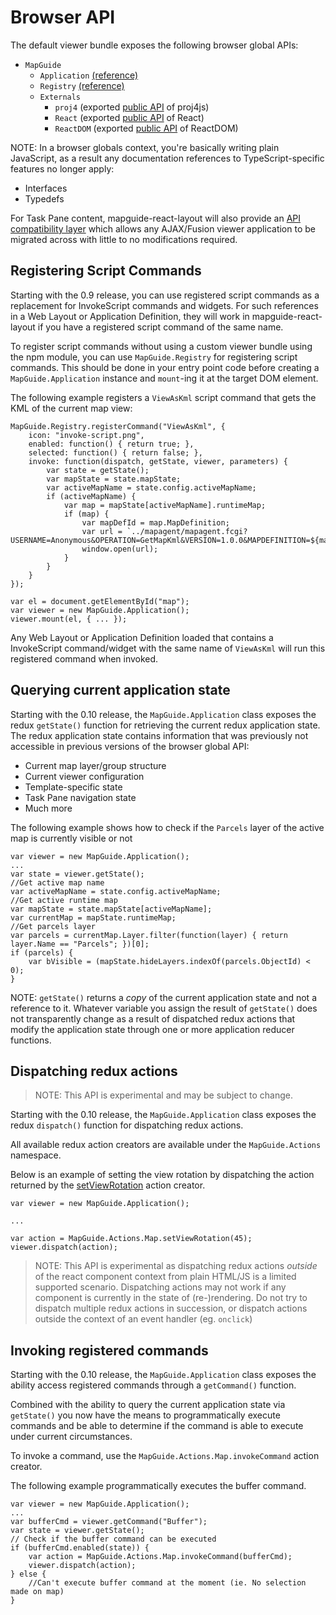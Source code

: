 # Browser API

The default viewer bundle exposes the following browser global APIs:

 * `MapGuide`
   * `Application` [(reference)](apidoc_npm/classes/_entries_application_.applicationviewmodel.html ':ignore')
   * `Registry` [(reference)](apidoc_npm/classes/_entries_library_.registry.html ':ignore')
   * `Externals`
     * `proj4` (exported [public API](http://proj4js.org/) of proj4js)
     * `React` (exported [public API](https://facebook.github.io/react/docs/react-api.html) of React)
     * `ReactDOM` (exported [public API](https://facebook.github.io/react/docs/react-dom.html) of ReactDOM)

NOTE: In a browser globals context, you're basically writing plain JavaScript, as a result any documentation references to TypeScript-specific features no longer apply:

 * Interfaces
 * Typedefs

For Task Pane content, mapguide-react-layout will also provide an [API compatibility layer](APICOMPAT.md) which allows any AJAX/Fusion viewer application to be migrated across with little to no modifications required.

## Registering Script Commands

Starting with the 0.9 release, you can use registered script commands as a replacement for InvokeScript commands and widgets. For such references in a Web Layout or Application Definition, they will work in mapguide-react-layout if you have a registered script command of the same name.

To register script commands without using a custom viewer bundle using the npm module, you can use `MapGuide.Registry` for registering script commands. This should be done in your entry point code before creating a `MapGuide.Application` instance and `mount`-ing it at the target DOM element.

The following example registers a `ViewAsKml` script command that gets the KML of the current map view:

```
MapGuide.Registry.registerCommand("ViewAsKml", {
    icon: "invoke-script.png",
    enabled: function() { return true; },
    selected: function() { return false; },
    invoke: function(dispatch, getState, viewer, parameters) {
        var state = getState();
        var mapState = state.mapState;
        var activeMapName = state.config.activeMapName;
        if (activeMapName) {
            var map = mapState[activeMapName].runtimeMap;
            if (map) {
                var mapDefId = map.MapDefinition;
                var url = `../mapagent/mapagent.fcgi?USERNAME=Anonymous&OPERATION=GetMapKml&VERSION=1.0.0&MAPDEFINITION=${mapDefId}`;
                window.open(url);
            }
        }
    }
});

var el = document.getElementById("map");
var viewer = new MapGuide.Application();
viewer.mount(el, { ... });
```

Any Web Layout or Application Definition loaded that contains a InvokeScript command/widget with the same name of `ViewAsKml` will run this registered command when invoked.

## Querying current application state

Starting with the 0.10 release, the `MapGuide.Application` class exposes the redux `getState()` function for retrieving the current redux application state. The redux application state contains information that was previously not accessible in previous versions of the browser global API:

 * Current map layer/group structure
 * Current viewer configuration
 * Template-specific state
 * Task Pane navigation state
 * Much more

The following example shows how to check if the `Parcels` layer of the active map is currently visible or not

```
var viewer = new MapGuide.Application();
...
var state = viewer.getState();
//Get active map name
var activeMapName = state.config.activeMapName;
//Get active runtime map
var mapState = state.mapState[activeMapName];
var currentMap = mapState.runtimeMap;
//Get parcels layer
var parcels = currentMap.Layer.filter(function(layer) { return layer.Name == "Parcels"; })[0];
if (parcels) {
    var bVisible = (mapState.hideLayers.indexOf(parcels.ObjectId) < 0);
}
```

NOTE: `getState()` returns a *copy* of the current application state and not a reference to it. Whatever variable you assign the result of `getState()` does not transparently change as a result of dispatched redux actions that modify the application state through one or more application reducer functions.

## Dispatching redux actions

> NOTE: This API is experimental and may be subject to change.

Starting with the 0.10 release, the `MapGuide.Application` class exposes the redux `dispatch()` function for dispatching redux actions.

All available redux action creators are available under the `MapGuide.Actions` namespace.

Below is an example of setting the view rotation by dispatching the action returned by the [setViewRotation](apidoc_npm/modules/_actions_map_.html#setviewrotation) action creator.

```
var viewer = new MapGuide.Application();

...

var action = MapGuide.Actions.Map.setViewRotation(45);
viewer.dispatch(action);

```

> NOTE: This API is experimental as dispatching redux actions *outside* of the react component context from plain HTML/JS is a limited supported scenario. Dispatching actions may not work if any component is currently in the state of (re-)rendering. Do not try to dispatch multiple redux actions in succession, or dispatch actions outside the context of an event handler (eg. `onclick`)

## Invoking registered commands

Starting with the 0.10 release, the `MapGuide.Application` class exposes the ability access registered commands through a `getCommand()` function.

Combined with the ability to query the current application state via `getState()` you now have the means to programmatically execute commands and be able to determine if the command is able to execute under current circumstances.

To invoke a command, use the `MapGuide.Actions.Map.invokeCommand` action creator.

The following example programmatically executes the buffer command.

```
var viewer = new MapGuide.Application();
...
var bufferCmd = viewer.getCommand("Buffer");
var state = viewer.getState();
// Check if the buffer command can be executed
if (bufferCmd.enabled(state)) {
    var action = MapGuide.Actions.Map.invokeCommand(bufferCmd);
    viewer.dispatch(action);
} else {
    //Can't execute buffer command at the moment (ie. No selection made on map)
}
```